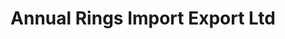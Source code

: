 ---
title: "Annual Rings Import Export Ltd"
url: /etobicoke/annual-rings-import-export-ltd/
shop: tools
---